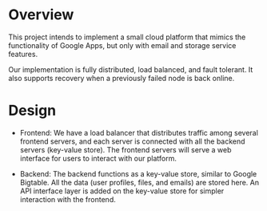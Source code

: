 # Overview
This project intends to implement a small cloud platform that mimics the functionality of Google Apps, but only with email and storage service features. 

Our implementation is fully distributed, load balanced, and fault tolerant. It also supports recovery when a previously failed node is back online.

# Design
- Frontend: We have a load balancer that distributes traffic among several frontend servers, and each server is connected with all the backend servers (key-value store). The frontend servers will serve a web interface for users to interact with our platform.

- Backend: The backend functions as a key-value store, similar to Google Bigtable. All the data (user profiles, files, and emails) are stored here. An API interface layer is added on the key-value store for simpler interaction with the frontend. 
